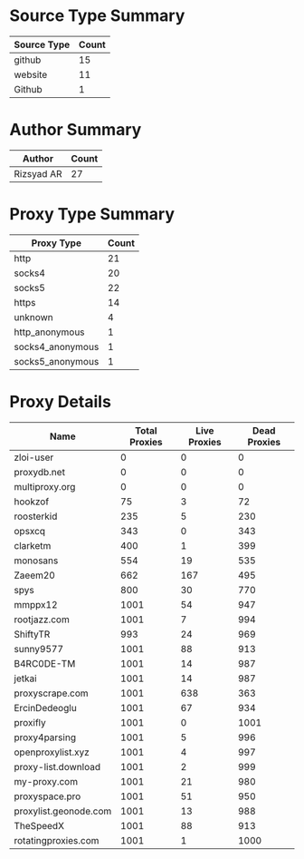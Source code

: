 # Source Type Summary

| Source Type | Count |
|-------------|-------|
| github | 15 |
| website | 11 |
| Github | 1 |


# Author Summary

| Author | Count |
|--------|-------|
| Rizsyad AR | 27 |


# Proxy Type Summary

| Proxy Type | Count |
|------------|-------|
| http | 21 |
| socks4 | 20 |
| socks5 | 22 |
| https | 14 |
| unknown | 4 |
| http_anonymous | 1 |
| socks4_anonymous | 1 |
| socks5_anonymous | 1 |


# Proxy Details

| Name | Total Proxies | Live Proxies | Dead Proxies |
|------|---------------|--------------|---------------|
| zloi-user | 0 | 0 | 0 |
| proxydb.net | 0 | 0 | 0 |
| multiproxy.org | 0 | 0 | 0 |
| hookzof | 75 | 3 | 72 |
| roosterkid | 235 | 5 | 230 |
| opsxcq | 343 | 0 | 343 |
| clarketm | 400 | 1 | 399 |
| monosans | 554 | 19 | 535 |
| Zaeem20 | 662 | 167 | 495 |
| spys | 800 | 30 | 770 |
| mmppx12 | 1001 | 54 | 947 |
| rootjazz.com | 1001 | 7 | 994 |
| ShiftyTR | 993 | 24 | 969 |
| sunny9577 | 1001 | 88 | 913 |
| B4RC0DE-TM | 1001 | 14 | 987 |
| jetkai | 1001 | 14 | 987 |
| proxyscrape.com | 1001 | 638 | 363 |
| ErcinDedeoglu | 1001 | 67 | 934 |
| proxifly | 1001 | 0 | 1001 |
| proxy4parsing | 1001 | 5 | 996 |
| openproxylist.xyz | 1001 | 4 | 997 |
| proxy-list.download | 1001 | 2 | 999 |
| my-proxy.com | 1001 | 21 | 980 |
| proxyspace.pro | 1001 | 51 | 950 |
| proxylist.geonode.com | 1001 | 13 | 988 |
| TheSpeedX | 1001 | 88 | 913 |
| rotatingproxies.com | 1001 | 1 | 1000 |
